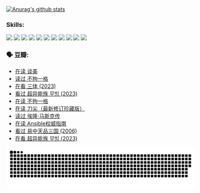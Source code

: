 
[![Anurag's github stats](https://github-readme-stats.vercel.app/api?username=w940853815)](https://github.com/anuraghazra/github-readme-stats)

### Skills:

<code><img height="32" src="https://cdn.jsdelivr.net/npm/simple-icons@v5/icons/python.svg"></code>
<code><img height="32" src="https://cdn.jsdelivr.net/npm/simple-icons@v5/icons/javascript.svg"></code>
<code><img height="32" src="https://cdn.jsdelivr.net/npm/simple-icons@v5/icons/django.svg"></code>
<code><img height="32" src="https://cdn.jsdelivr.net/npm/simple-icons@v5/icons/flask.svg"></code>
<code><img height="32" src="https://cdn.jsdelivr.net/npm/simple-icons@v5/icons/vuetify.svg"></code>
<code><img height="32" src="https://cdn.jsdelivr.net/npm/simple-icons@v5/icons/git.svg"></code>
<code><img height="32" src="https://cdn.jsdelivr.net/npm/simple-icons@v5/icons/docker.svg"></code>
<code><img height="32" src="https://cdn.jsdelivr.net/npm/simple-icons@v5/icons/postgresql.svg"></code>
<code><img height="32" src="https://cdn.jsdelivr.net/npm/simple-icons@v5/icons/elasticsearch.svg"></code>
<code><img height="32" src="https://cdn.jsdelivr.net/npm/simple-icons@v5/icons/macos.svg"></code>
<code><img height="32" src="https://cdn.jsdelivr.net/npm/simple-icons@v5/icons/linux.svg"></code>

### 🗣 豆瓣:

<!-- DOUBAN-ACTIVITIES:START -->
- [在读 谈美](https://www.douban.com/people/136069238/status/4560861771/?_i=11743236)
- [读过 不拘一格](https://www.douban.com/people/136069238/status/4560861445/?_i=11743236)
- [在看 三体‎ (2023)](https://www.douban.com/people/136069238/status/4558185093/?_i=11743236)
- [看过 超异能族 무빙‎ (2023)](https://www.douban.com/people/136069238/status/4556824186/?_i=11743236)
- [在读 不拘一格](https://www.douban.com/people/136069238/status/4541712161/?_i=11743236)
- [在读 刀尖（最新修订珍藏版）](https://www.douban.com/people/136069238/status/4541711339/?_i=11743236)
- [读过 埃隆·马斯克传](https://www.douban.com/people/136069238/status/4541710351/?_i=11743236)
- [在读 Ansible权威指南](https://www.douban.com/people/136069238/status/4539151450/?_i=11743236)
- [看过 易中天品三国‎ (2006)](https://www.douban.com/people/136069238/status/4529910812/?_i=11743236)
- [在看 超异能族 무빙‎ (2023)](https://www.douban.com/people/136069238/status/4527291077/?_i=11743236)
<!-- DOUBAN-ACTIVITIES:END -->


![Snake animation](https://raw.githubusercontent.com/w940853815/w940853815/output/github-contribution-grid-snake.svg)

<!--
**w940853815/w940853815** is a ✨ _special_ ✨ repository because its `README.md` (this file) appears on your GitHub profile.

Here are some ideas to get you started:

- 🔭 I’m currently working on ...
- 🌱 I’m currently learning ...
- 👯 I’m looking to collaborate on ...
- 🤔 I’m looking for help with ...
- 💬 Ask me about ...
- 📫 How to reach me: ...
- 😄 Pronouns: ...
- ⚡ Fun fact: ...
-->
